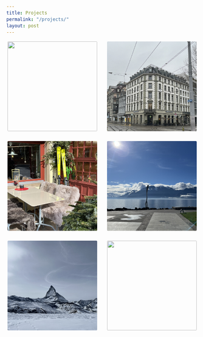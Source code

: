 ```yaml
---
title: Projects
permalink: "/projects/"
layout: post
---
```



<div style="display: grid; grid-template-columns: repeat(auto-fit, minmax(200px, 1fr)); gap: 20px;">

<div style="text-align: center; border: 0px solid #ddd; padding: 3px; border-radius: 13px; overflow: hidden;">
    <div style="width: 100%; aspect-ratio: 1 / 1; overflow: hidden;">
        <img src="/images/2024-02_Europe/240216_Zurich/IMG_6299.jpeg" 
             style="width: 100%; height: 100%; object-fit: cover; object-position: center;">
    </div>
</div>

<div style="text-align: center; border: 0px solid #ddd; padding: 3px; border-radius: 13px; overflow: hidden;">
    <div style="width: 100%; aspect-ratio: 1 / 1; overflow: hidden;">
        <img src="/images/2024-02_Europe/240217_Zurich/IMG_6371.jpeg" 
             style="width: 100%; height: 100%; object-fit: cover; object-position: center;">
    </div>
</div>

<div style="text-align: center; border: 0px solid #ddd; padding: 3px; border-radius: 13px; overflow: hidden;">
    <div style="width: 100%; aspect-ratio: 1 / 1; overflow: hidden;">
        <img src="/images/2024-02_Europe/240218_Jungfraujoch/IMG_6709.jpeg" 
             style="width: 100%; height: 100%; object-fit: cover; object-position: center;">
    </div>
</div>

<div style="text-align: center; border: 0px solid #ddd; padding: 3px; border-radius: 13px; overflow: hidden;">
    <div style="width: 100%; aspect-ratio: 1 / 1; overflow: hidden;">
        <img src="/images/2024-02_Europe/240219_Leman/IMG_6832.jpeg" 
             style="width: 100%; height: 100%; object-fit: cover; object-position: center;">
    </div>
</div>

<div style="text-align: center; border: 0px solid #ddd; padding: 3px; border-radius: 13px; overflow: hidden;">
    <div style="width: 100%; aspect-ratio: 1 / 1; overflow: hidden;">
        <img src="/images/2024-02_Europe/240221_Zetmatt/IMG_7170.jpeg" 
             style="width: 100%; height: 100%; object-fit: cover; object-position: center;">
    </div>
</div>

<div style="text-align: center; border: 0px solid #ddd; padding: 3px; border-radius: 13px; overflow: hidden;">
    <div style="width: 100%; aspect-ratio: 1 / 1; overflow: hidden;">
        <img src="/images/2024-02_Europe/240229_Rome/IMG_7993.jpeg" 
             style="width: 100%; height: 100%; object-fit: cover; object-position: center;">
    </div>
</div>

</div>